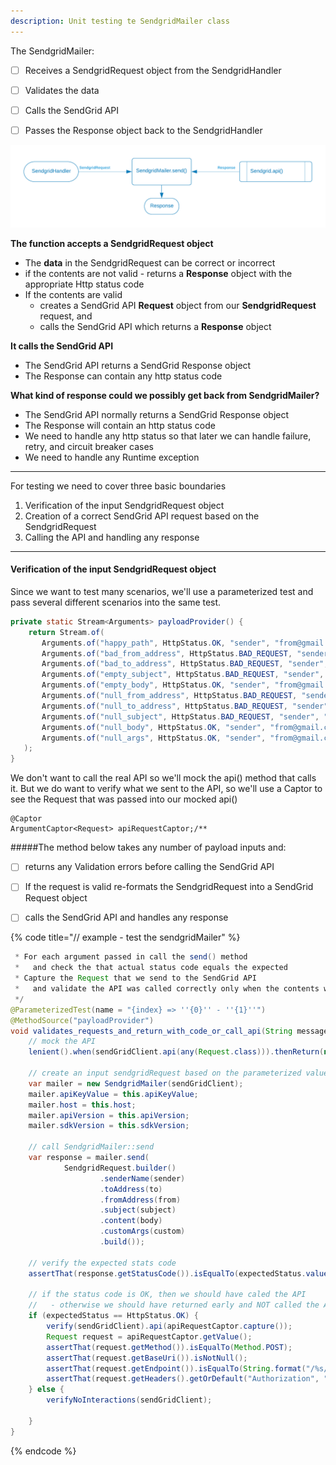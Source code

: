```yaml
---
description: Unit testing te SendgridMailer class
---
```


The SendgridMailer:

* [ ] Receives a SendgridRequest object from the SendgridHandler
* [ ] Validates the data
* [ ] Calls the SendGrid API
* [ ] Passes the Response object back to the SendgridHandler


![](../../../.gitbook/assets/sendgrid-personal-mailer.png)


<p/><strong>The function accepts a SendgridRequest object</strong>

* The **data** in the SendgridRequest can be correct or incorrect
* if the contents are not valid - returns a **Response** object with the appropriate Http status code
* If the contents are valid
  * creates a SendGrid API **Request** object from our **SendgridRequest** request, and
  * calls the SendGrid API which returns a **Response** object


<p/><strong>It calls the SendGrid API</strong>

* The SendGrid API returns a SendGrid Response object
* The Response can contain any http status code



<p/><strong>What kind of response could we possibly get back from SendgridMailer?</strong>

* The SendGrid API normally returns a SendGrid Response object
* The Response will contain an http status code
* We need to handle any http status so that later we can handle failure, retry, and circuit breaker cases
* We need to handle any Runtime exception




---

For testing we need to cover three basic boundaries

1. Verification of the input SendgridRequest object
2. Creation of a correct SendGrid API request based on the SendgridRequest
3. Calling the API and handling any response

---
#### Verification of the input SendgridRequest object

Since we want to test many scenarios, we'll use a parameterized test and pass several different scenarios into the same test.  

```java
private static Stream<Arguments> payloadProvider() {
    return Stream.of(
       Arguments.of("happy_path", HttpStatus.OK, "sender", "from@gmail.com", "to@gmail.com", "subjectline", "body", Map.of("cheese", "grater")),
       Arguments.of("bad_from_address", HttpStatus.BAD_REQUEST, "sender", "from.BAD.com", "to@gmail.com", "subjectline", "body", Map.of("cheese", "grater")),
       Arguments.of("bad_to_address", HttpStatus.BAD_REQUEST, "sender", "from@gmail.com", "to.BAD.com", "subjectline", "body", Map.of("cheese", "grater")),
       Arguments.of("empty_subject", HttpStatus.BAD_REQUEST, "sender", "from@gmail.com", "to@gmail.com", "", "body", Map.of("cheese", "grater")),
       Arguments.of("empty_body", HttpStatus.OK, "sender", "from@gmail.com", "to@gmail.com", "subject", "", Map.of("cheese", "grater")),
       Arguments.of("null_from_address", HttpStatus.BAD_REQUEST, "sender", null, "to@gmail.com", "subjectline", "body", Map.of("cheese", "grater")),
       Arguments.of("null_to_address", HttpStatus.BAD_REQUEST, "sender", "from@gmail.com", null, "subjectline", "body", Map.of("cheese", "grater")),
       Arguments.of("null_subject", HttpStatus.BAD_REQUEST, "sender", "from@gmail.com", "to@gmail.com", null, "body", Map.of("cheese", "grater")),
       Arguments.of("null_body", HttpStatus.OK, "sender", "from@gmail.com", "to@gmail.com", "subject", null, Map.of("cheese", "grater")),
       Arguments.of("null_args", HttpStatus.OK, "sender", "from@gmail.com", "to@gmail.com", "subject", "body", null)
   );
}
```

We don't want to call the real API so we'll mock the api() method that calls it.  But we do want to verify what we sent to the API, so we'll use a Captor to see the Request that was passed into our mocked  api\(\)

```text
@Captor
ArgumentCaptor<Request> apiRequestCaptor;/**
```

#####The method below takes any number of payload inputs and:
* [ ] returns any Validation errors before calling the SendGrid API
* [ ] If the request is valid re-formats the SendgridRequest into a SendGrid Request object
* [ ] calls the SendGrid API and handles any response


{% code title="// example - test the sendgridMailer" %}
```java
 * For each argument passed in call the send() method 
 *   and check the that actual status code equals the expected
 * Capture the Request that we send to the SendGrid API
 *   and validate the API was called correctly only when the contents were valid      
 */
@ParameterizedTest(name = "{index} => ''{0}'' - ''{1}''")
@MethodSource("payloadProvider")
void validates_requests_and_return_with_code_or_call_api(String message, HttpStatus expectedStatus, String sender, String from, String to, String subject, String body, Map<String, String> custom) throws IOException {
    // mock the API
    lenient().when(sendGridClient.api(any(Request.class))).thenReturn(new Response(HttpStatus.OK.value(), "{}", null));

    // create an input sendgridRequest based on the parameterized values passed in and set properties
    var mailer = new SendgridMailer(sendGridClient);
    mailer.apiKeyValue = this.apiKeyValue;
    mailer.host = this.host;
    mailer.apiVersion = this.apiVersion;
    mailer.sdkVersion = this.sdkVersion;

    // call SendgridMailer::send
    var response = mailer.send(
            SendgridRequest.builder()
                    .senderName(sender)
                    .toAddress(to)
                    .fromAddress(from)
                    .subject(subject)
                    .content(body)
                    .customArgs(custom)
                    .build());

    // verify the expected stats code
    assertThat(response.getStatusCode()).isEqualTo(expectedStatus.value());

    // if the status code is OK, then we should have caled the API
    //   - otherwise we should have returned early and NOT called the API
    if (expectedStatus == HttpStatus.OK) {
        verify(sendGridClient).api(apiRequestCaptor.capture());
        Request request = apiRequestCaptor.getValue();
        assertThat(request.getMethod()).isEqualTo(Method.POST);
        assertThat(request.getBaseUri()).isNotNull();
        assertThat(request.getEndpoint()).isEqualTo(String.format("/%s/mail/send", this.apiVersion));
        assertThat(request.getHeaders().getOrDefault("Authorization", "")).isEqualTo("Bearer " + apiKeyValue);
    } else {
        verifyNoInteractions(sendGridClient);

    }
}


```
{% endcode %}

 





